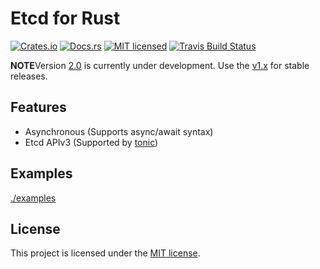 Etcd for Rust
====

[![Crates.io][crates-badge]][crates-url]
[![Docs.rs][docs-badge]][docs-url]
[![MIT licensed][mit-badge]][mit-url]
[![Travis Build Status][travis-badge]][travis-url]

[crates-badge]: https://img.shields.io/crates/v/etcd-rs.svg
[crates-url]: https://crates.io/crates/etcd-rs
[docs-badge]: https://docs.rs/etcd-rs/badge.svg
[docs-url]: https://docs.rs/etcd-rs
[mit-badge]: https://img.shields.io/badge/license-MIT-blue.svg
[mit-url]: LICENSE-MIT
[travis-badge]: https://travis-ci.org/ccc13/etcd-rs.svg?branch=2.0-draft
[travis-url]: https://travis-ci.org/ccc13/etcd-rs

**NOTE**Version [2.0](https://github.com/ccc13/etcd-rs/tree/2.0-draft) is currently under development. Use the [v1.x](https://github.com/ccc13/etcd-rs) for stable releases.

Features
----

- Asynchronous (Supports async/await syntax)
- Etcd APIv3 (Supported by [tonic](https://github.com/hyperium/tonic))

Examples
----

[./examples](./examples)

License
----

This project is licensed under the [MIT license](LICENSE).
